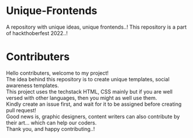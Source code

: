 # Unique-Frontends
A repository with unique ideas, unique frontends..!
This repository is a part of hackthoberfest 2022..!

<h1>Contributers</h1>
Hello contributers, welcome to my project!<br>
The idea behind this repository is to create unique templates, social awareness templates.<br>
This project uses the techstack HTML, CSS mainly but if you are well versed with other languages, then you might as well use them.<br>
Kindly create an issue first, and wait for it to be assigned before creating pull request!<br>
Good news is, graphic designers, content writers can also contribute by their art... which can help our coders.<br>
Thank you, and happy contributing..!<br>
